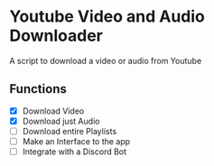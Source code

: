 # Youtube Video and Audio Downloader

A script to download a video or audio from Youtube

## Functions

- [X] Download Video
- [X] Download just Audio
- [ ] Download entire Playlists
- [ ] Make an Interface to the app
- [ ] Integrate with a Discord Bot
